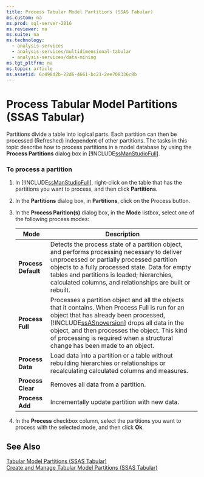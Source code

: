 ```yaml
---
title: Process Tabular Model Partitions (SSAS Tabular)
ms.custom: na
ms.prod: sql-server-2016
ms.reviewer: na
ms.suite: na
ms.technology: 
  - analysis-services
  - analysis-services/multidimensional-tabular
  - analysis-services/data-mining
ms.tgt_pltfrm: na
ms.topic: article
ms.assetid: 6c498d2b-22d6-4661-bc21-2ee708336c8b
---
```

# Process Tabular Model Partitions (SSAS Tabular)
  Partitions divide a table into logical parts. Each partition can then be processed \(Refreshed\) independent of other partitions. The tasks in this topic describe how to process partitions in a model database by using the **Process Partitions** dialog box in [!INCLUDE[ssManStudioFull](../../Token\Other/ssManStudioFull_md.md)].  
  
###  <a name="bkmk_create_new"></a> To process a partition  
  
1.  In [!INCLUDE[ssManStudioFull](../../Token\Other/ssManStudioFull_md.md)], right\-click on the table that has the partitions you want to process, and then click **Partitions**.  
  
2.  In the **Partitions** dialog box, in **Partitions**, click on the Process button.  
  
3.  In the **Process Parition\(s\)** dialog box, in the **Mode** listbox, select one of the following process modes:  
  
    |Mode|Description|  
    |----------|-----------------|  
    |**Process Default**|Detects the process state of a partition object, and performs processing necessary to deliver unprocessed or partially processed partition objects to a fully processed state. Data for empty tables and partitions is loaded; hierarchies, calculated columns, and relationships are built or rebuilt.|  
    |**Process Full**|Processes a partition object and all the objects that it contains. When Process Full is run for an object that has already been processed, [!INCLUDE[ssASnoversion](../../Token\Other/ssASnoversion_md.md)] drops all data in the object, and then processes the object. This kind of processing is required when a structural change has been made to an object.|  
    |**Process Data**|Load data into a partition or a table without rebuilding hierarchies or relationships or recalculating calculated columns and measures.|  
    |**Process Clear**|Removes all data from a partition.|  
    |**Process Add**|Incrementally update partition with new data.|  
  
4.  In the **Process** checkbox column, select the partitions you want to process with the selected mode, and then click **Ok**.  
  
## See Also  
 [Tabular Model Partitions &#40;SSAS Tabular&#41;](../Topic/Tabular%20Model%20Partitions%20\(SSAS%20Tabular\).md)   
 [Create and Manage Tabular Model Partitions &#40;SSAS Tabular&#41;](../Topic/Create%20and%20Manage%20Tabular%20Model%20Partitions%20\(SSAS%20Tabular\).md)  
  
  